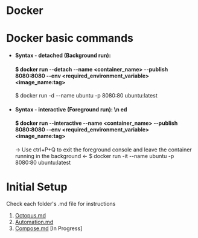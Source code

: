 #                                                                   Docker

# Docker basic commands
* #### Syntax - detached (Background run): 
  #### $ docker run --detach --name <container_name> --publish 8080:8080 --env <required_environment_variable>  <image_name:tag>
    $ docker run -d --name ubuntu -p 8080:80 ubuntu:latest 
* #### Syntax - interactive (Foreground run): \n ed
  #### $ docker run --interactive --name <container_name> --publish 8080:8080 --env <required_environment_variable>  <image_name:tag>
    -> Use ctrl+P+Q to exit the foreground console and leave the container running in the background <-
    $ docker run -it --name ubuntu -p 8080:80 ubuntu:latest

# Initial Setup
Check each folder's .md file for instructions

1. [Octopus.md](./Octopus%20Container/Octopus.md)
2. [Automation.md](./Automation/Automation.md)
3. [Compose.md](./Compose/Compose.md) [In Progress]
